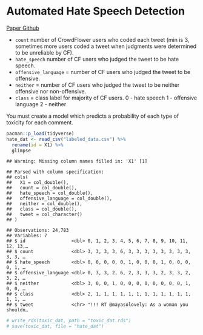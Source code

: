 Automated Hate Speech Detection
================

[Paper Github](https://github.com/t-davidson/hate-speech-and-offensive-language)

-   `count` number of CrowdFlower users who coded each tweet (min is 3, sometimes more users coded a tweet when judgments were determined to be unreliable by CF).
-   `hate_speech` number of CF users who judged the tweet to be hate speech.
-   `offensive_language` = number of CF users who judged the tweet to be offensive.
-   `neither` = number of CF users who judged the tweet to be neither offensive nor non-offensive.
-   `class` = class label for majority of CF users. 0 - hate speech 1 - offensive language 2 - neither

You must create a model which predicts a probability of each type of toxicity for each comment.

``` r
pacman::p_load(tidyverse)
hate_dat <- read_csv("labeled_data.csv") %>% 
  rename(id = X1) %>%
  glimpse
```

    ## Warning: Missing column names filled in: 'X1' [1]

    ## Parsed with column specification:
    ## cols(
    ##   X1 = col_double(),
    ##   count = col_double(),
    ##   hate_speech = col_double(),
    ##   offensive_language = col_double(),
    ##   neither = col_double(),
    ##   class = col_double(),
    ##   tweet = col_character()
    ## )

    ## Observations: 24,783
    ## Variables: 7
    ## $ id                 <dbl> 0, 1, 2, 3, 4, 5, 6, 7, 8, 9, 10, 11, 12, 13,…
    ## $ count              <dbl> 3, 3, 3, 3, 6, 3, 3, 3, 3, 3, 3, 3, 3, 3, 3, …
    ## $ hate_speech        <dbl> 0, 0, 0, 0, 0, 1, 0, 0, 0, 1, 0, 0, 0, 0, 1, …
    ## $ offensive_language <dbl> 0, 3, 3, 2, 6, 2, 3, 3, 3, 2, 3, 3, 2, 3, 2, …
    ## $ neither            <dbl> 3, 0, 0, 1, 0, 0, 0, 0, 0, 0, 0, 0, 1, 0, 0, …
    ## $ class              <dbl> 2, 1, 1, 1, 1, 1, 1, 1, 1, 1, 1, 1, 1, 1, 1, …
    ## $ tweet              <chr> "!!! RT @mayasolovely: As a woman you shouldn…

``` r
# write_rds(toxic_dat, path = "toxic_dat.rds")
# save(toxic_dat, file = "hate_dat")
```
